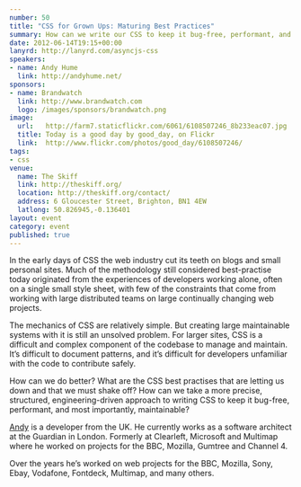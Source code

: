 ```yaml
---
number: 50
title: "CSS for Grown Ups: Maturing Best Practices"
summary: How can we write our CSS to keep it bug-free, performant, and most importantly, maintainable?
date: 2012-06-14T19:15+00:00
lanyrd: http://lanyrd.com/asyncjs-css
speakers:
- name: Andy Hume
  link: http://andyhume.net/
sponsors:
- name: Brandwatch
  link: http://www.brandwatch.com
  logo: /images/sponsors/brandwatch.png
image:
  url:   http://farm7.staticflickr.com/6061/6108507246_8b233eac07.jpg
  title: Today is a good day by good_day, on Flickr
  link:  http://www.flickr.com/photos/good_day/6108507246/
tags:
- css
venue:
  name: The Skiff
  link: http://theskiff.org/
  location: http://theskiff.org/contact/
  address: 6 Gloucester Street, Brighton, BN1 4EW
  latlong: 50.826945,-0.136401
layout: event
category: event
published: true
---
```


In the early days of CSS the web industry cut its teeth on blogs and small
personal sites. Much of the methodology still considered best-practise today
originated from the experiences of developers working alone, often on a single
small style sheet, with few of the constraints that come from working with
large distributed teams on large continually changing web projects.

The mechanics of CSS are relatively simple. But creating large maintainable
systems with it is still an unsolved problem. For larger sites, CSS is a
difficult and complex component of the codebase to manage and maintain. It’s
difficult to document patterns, and it’s difficult for developers unfamiliar
with the code to contribute safely.

How can we do better? What are the CSS best practises that are letting us down
and that we must shake off? How can we take a more precise, structured,
engineering-driven approach to writing CSS to keep it bug-free, performant, and
most importantly, maintainable?

[Andy][#andy] is a developer from the UK. He currently works as a software architect at
the Guardian in London. Formerly at Clearleft, Microsoft and Multimap where he
worked on projects for the BBC, Mozilla, Gumtree and Channel 4.

Over the years he’s worked on web projects for the BBC, Mozilla, Sony, Ebay,
Vodafone, Fontdeck, Multimap, and many others.

[#andy]: http://twitter.com/andyhume
